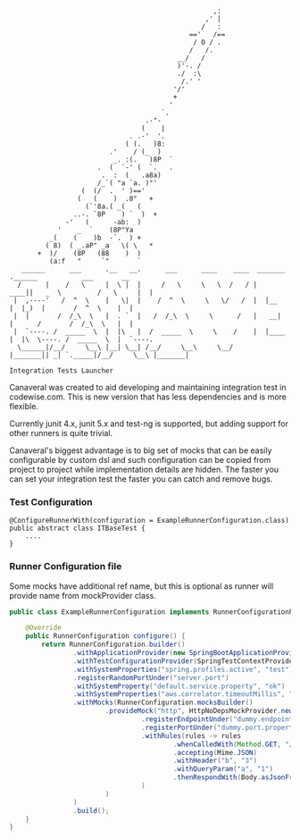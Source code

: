 ```
                                                   ,:
                                                 ,' |
                                                /   :
                                             =='   /==
                                              / O / .
                                             /   /.
                                          __/   /
                                          )'-. /
                                          ./  :\
                                           /.' '
                                         '/'
                                         +
                                        '
                                      `.
                                  .-"-
                                 (    |
                              . .-'  '.
                             ( (.   )8:
                         .'    / (_  )
                          _. :(.   )8P  `
                      .  (  `-' (  `.   .
                       .  :  (   .a8a)
                      /_`( "a `a. )"'
                  (  (/  .  ' )=='
                 (   (    )  .8"   +   
                   (`'8a.( _(   (      
                ..-. `8P    ) `  )  +  
              -'   (      -ab:  )      
            '    _  `    (8P"Ya        
          _(    (    )b  -`.  ) +      
         ( 8)  ( _.aP" _a   \( \   *   
       +  )/    (8P   (88    )  )
          (a:f   "     `"       `
   ______      ___      .__   __.      ___      ____    ____  _______ .______           ___       __
  /      |    /   \     |  \ |  |     /   \     \   \  /   / |   ____||   _  \         /   \     |  |
 |  ,----'   /  ^  \    |   \|  |    /  ^  \     \   \/   /  |  |__   |  |_)  |       /  ^  \    |  |
 |  |       /  /_\  \   |  . `  |   /  /_\  \     \      /   |   __|  |      /       /  /_\  \   |  |
 |  `----. /  _____  \  |  |\   |  /  _____  \     \    /    |  |____ |  |\  \----. /  _____  \  |  `----.
  \______|/__/     \__\ |__| \__| /__/     \__\     \__/     |_______|| _| `._____|/__/     \__\ |_______|
                                                                                Integration Tests Launcher
```

Canaveral was created to aid developing and maintaining integration test in codewise.com. This is new version
that has less dependencies and is more flexible. 

Currently junit 4.x, junit 5.x and test-ng is supported, but adding support for other runners is quite trivial.

Canaveral's biggest advantage is to big set of mocks that can be easily configurable by custom dsl and such configuration
can be copied from project to project while implementation details are hidden. The faster you can set your integration
test the faster you can catch and remove bugs.

### Test Configuration
```
@ConfigureRunnerWith(configuration = ExampleRunnerConfiguration.class)
public abstract class ITBaseTest {
    ....
}
```

### Runner Configuration file
Some mocks have additional ref name, but this is optional as runner will provide name from mockProvider class.
```java
public class ExampleRunnerConfiguration implements RunnerConfigurationProvider {

    @Override
    public RunnerConfiguration configure() {
        return RunnerConfiguration.builder()
                .withApplicationProvider(new SpringBootApplicationProvider(MySpringBootApp.class, ...))
                .withTestConfigurationProvider(SpringTestContextProvider.setUp()...build())
                .withSystemProperties("spring.profiles.active", "test")
                .registerRandomPortUnder("server.port")
                .withSystemProperty("default.service.property", "ok")
                .withSystemProperties("aws.correlator.timeoutMillis", "5000")
                .withMocks(RunnerConfiguration.mocksBuilder()
                        .provideMock("http", HttpNoDepsMockProvider.newConfig()
                                 .registerEndpointUnder("dummy.endpoint.property")
                                 .registerPortUnder("dummy.port.property")
                                 .withRules(rules -> rules
                                         .whenCalledWith(Method.GET, "/path-to-resource")
                                         .accepting(Mime.JSON)
                                         .withHeader("b", "3")
                                         .withQueryParam("a", "1")
                                         .thenRespondWith(Body.asJsonFrom("{\"name\": \"bob\"}"))
                                 )
                        )
                )
                .build();
    }
}
```
